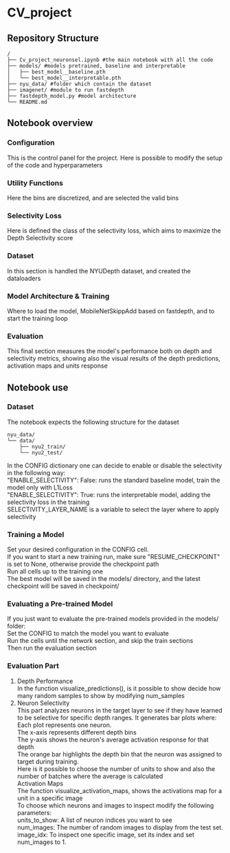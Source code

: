 # CV_project
## Repository Structure
```
/
├── Cv_project_neuronsel.ipynb #the main notebook with all the code
├── models/ #models pretrained, baseline and interpretable                        
│   ├── best_model__baseline.pth
│   └── best_model__interpretable.pth
├── nyu_data/ #folder which contain the dataset
├── imagenet/ #module to run fastdepth
├── fastdepth_model.py #model architecture
└── README.md
```

## Notebook overview
### Configuration  
This is the control panel for the project. Here is possible to modify the setup of the code and hyperparameters  
### Utility Functions  
Here the bins are discretized, and are selected the valid bins  
### Selectivity Loss  
Here is defined the class of the selectivity loss, which aims to maximize the Depth Selectivity score  
### Dataset  
In this section is handled the NYUDepth dataset, and created the dataloaders   
### Model Architecture & Training  
Where to load the model, MobileNetSkippAdd based on fastdepth, and to start the training loop  
### Evaluation  
This final section measures the model's performance both on depth and selectivity metrics, showing also the visual results of the depth predictions, activation maps and units response   

## Notebook use
### Dataset  
The notebook expects the following structure for the dataset  
```
nyu_data/
└── data/
    ├── nyu2_train/
    └── nyu2_test/
```  
In the CONFIG dictionary one can decide to enable or disable the selectivity in the following way:  
"ENABLE_SELECTIVITY": False: runs the standard baseline model, train the model only with L1Loss  
"ENABLE_SELECTIVITY": True: runs the interpretable model, adding the selectivity loss in the training  
SELECTIVITY_LAYER_NAME is a variable to select the layer where to apply selectivity  
### Training a Model  
Set your desired configuration in the CONFIG cell.  
If you want to start a new training run, make sure "RESUME_CHECKPOINT" is set to None, otherwise provide the checkpoint path  
Run all cells up to the training one  
The best model will be saved in the models/ directory, and the latest checkpoint will be saved in checkpoint/  
### Evaluating a Pre-trained Model  
If you just want to evaluate the pre-trained models provided in the models/ folder:  
Set the CONFIG to match the model you want to evaluate  
Run the cells until the network section, and skip the train sections  
Then run the evaluation section  
### Evaluation Part  
1. Depth Performance  
In the function visualize_predictions(), is it possible to show decide how many random samples to show by modifying num_samples   
2. Neuron Selectivity  
This part analyzes neurons in the target layer to see if they have learned to be selective for specific depth ranges. It generates bar plots where:  
Each plot represents one neuron.  
The x-axis represents different depth bins  
The y-axis shows the neuron's average activation response for that depth  
The orange bar highlights the depth bin that the neuron was assigned to target during training.  
Here is it possible to choose the number of units to show and also the number of batches where the average is calculated  
Activation Maps   
The function visualize_activation_maps, shows the activations map for a unit in a specific image  
To choose which neurons and images to inspect modify the following parameters:  
units_to_show: A list of neuron indices you want to see  
num_images: The number of random images to display from the test set.  
image_idx: To inspect one specific image, set its index and set num_images to 1.  
